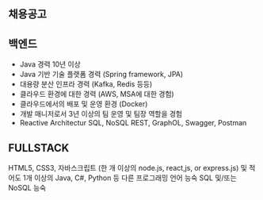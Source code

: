 ## 채용공고


## 백엔드

- Java 경력 10년 이상
- Java 기반 기술 플랫폼 경력 (Spring framework, JPA)
- 대용량 분산 인프라 경력 (Kafka, Redis 등등)
- 클라우드 환경에 대한 경력 (AWS, MSA에 대한 경험)
- 클라우드에서의 배포 및 운영 환경 (Docker)
- 개발 매니저로서 3년 이상의 팀 운영 및 팀장 역할을 경험
- Reactive Architectur
SQL, NoSQL
REST, GraphOL, Swagger, Postman

## FULLSTACK
HTML5, CSS3, 자바스크립트 (한 개 이상의 node.js, react,js, or express.js) 및 적어도 1개 이상의 Java, C#, Python 등 다른 프로그래밍 언어 능숙 
SQL 및/또는 NoSQL 능숙 
